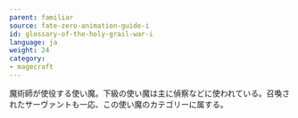 ```yaml
---
parent: familiar
source: fate-zero-animation-guide-i
id: glossary-of-the-holy-grail-war-i
language: ja
weight: 24
category:
- magecraft
---
```


魔術師が使役する使い魔。下級の使い魔は主に偵察などに使われている。召喚されたサーヴァントも一応、この使い魔のカテゴリーに属する。
